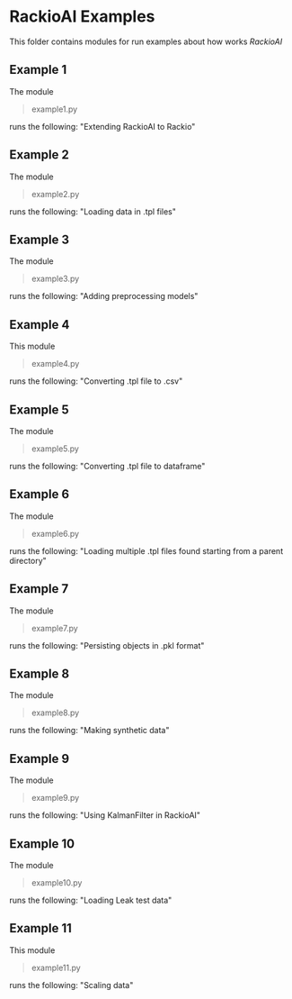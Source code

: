 # **RackioAI Examples**

This folder contains modules for run examples about how works *RackioAI*

## **Example 1**

The module

> example1.py

runs the following: "Extending RackioAI to Rackio"         
                                                                   
## **Example 2**

The module

> example2.py

runs the following: "Loading data in .tpl files"

## **Example 3**

The module

> example3.py

runs the following: "Adding preprocessing models"

## **Example 4**

This module

> example4.py

runs the following: "Converting .tpl file to .csv"

## **Example 5**

The module

> example5.py

runs the following: "Converting .tpl file to dataframe"

## **Example 6**

The module

> example6.py

runs the following: "Loading multiple .tpl files found starting from a parent directory"

## **Example 7**

The module

> example7.py

runs the following: "Persisting objects in .pkl format"

## **Example 8**

The module

> example8.py

runs the following: "Making synthetic data"

## **Example 9**

The module

> example9.py

runs the following: "Using KalmanFilter in RackioAI"

## **Example 10**

The module

> example10.py

runs the following: "Loading Leak test data"

## **Example 11**

This module

> example11.py

runs the following: "Scaling data"
